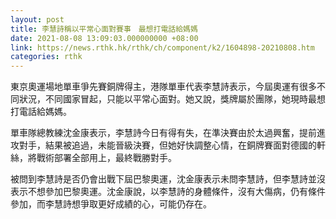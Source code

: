 ```yaml
---
layout: post
title: 李慧詩稱以平常心面對賽事　最想打電話給媽媽
date: 2021-08-08 13:09:03.000000000 +08:00
link: https://news.rthk.hk/rthk/ch/component/k2/1604898-20210808.htm
categories: rthk
---
```


東京奧運場地單車爭先賽銅牌得主，港隊單車代表李慧詩表示，今屆奧運有很多不同狀況，不同國家冒起，只能以平常心面對。她又說，獎牌屬於團隊，她現時最想打電話給媽媽。

單車隊總教練沈金康表示，李慧詩今日有得有失，在準決賽由於太過興奮，提前進攻對手，結果被追過，未能晉級決賽，但她好快調整心情，在銅牌賽面對德國的軒絲，將戰術部署全部用上，最終戰勝對手。

被問到李慧詩是否仍會出戰下屆巴黎奧運，沈金康表示未問李慧詩，但李慧詩並沒表示不想參加巴黎奧運。沈金康說，以李慧詩的身體條件，沒有大傷病，仍有條件參加，而李慧詩想爭取更好成績的心，可能仍存在。
